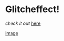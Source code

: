# Glitcheffect!

*check it out* [here](https://nx17bruh.github.io/Glitcheffect/)

[image](https://github.com/nx17bruh/Glitcheffect/assets/134150626/32ce80e3-1e93-474e-8d18-a2c7bca05529)
